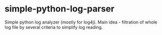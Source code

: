 simple-python-log-parser
========================
Simple python log analyzer (mostly for log4j).
Main idea - filtration of whole log file by several criteria to simplify log reading.